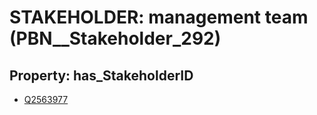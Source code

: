 # STAKEHOLDER: __management team__ (PBN__Stakeholder_292)

## Property: has_StakeholderID

* [Q2563977](Q2563977)


